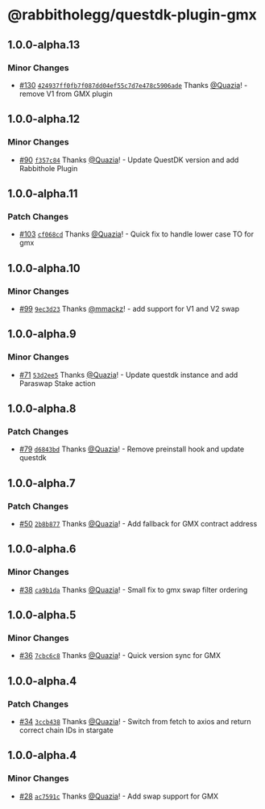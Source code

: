 # @rabbitholegg/questdk-plugin-gmx

## 1.0.0-alpha.13

### Minor Changes

- [#130](https://github.com/rabbitholegg/questdk-plugins/pull/130) [`424937ff0fb7f087dd04ef55c7d7e478c5906ade`](https://github.com/rabbitholegg/questdk-plugins/commit/424937ff0fb7f087dd04ef55c7d7e478c5906ade) Thanks [@Quazia](https://github.com/Quazia)! - remove V1 from GMX plugin

## 1.0.0-alpha.12

### Minor Changes

- [#90](https://github.com/rabbitholegg/questdk-plugins/pull/90) [`f357c84`](https://github.com/rabbitholegg/questdk-plugins/commit/f357c84e5582e966521cb669e577530b5c3bfc57) Thanks [@Quazia](https://github.com/Quazia)! - Update QuestDK version and add Rabbithole Plugin

## 1.0.0-alpha.11

### Patch Changes

- [#103](https://github.com/rabbitholegg/questdk-plugins/pull/103) [`cf068cd`](https://github.com/rabbitholegg/questdk-plugins/commit/cf068cd55e772af1b9aec8e8fa38af52a63445b9) Thanks [@Quazia](https://github.com/Quazia)! - Quick fix to handle lower case TO for gmx

## 1.0.0-alpha.10

### Minor Changes

- [#99](https://github.com/rabbitholegg/questdk-plugins/pull/99) [`9ec3d23`](https://github.com/rabbitholegg/questdk-plugins/commit/9ec3d23b7fd49ff973a14ef4cbf3f38ec2157ea7) Thanks [@mmackz](https://github.com/mmackz)! - add support for V1 and V2 swap

## 1.0.0-alpha.9

### Minor Changes

- [#71](https://github.com/rabbitholegg/questdk-plugins/pull/71) [`53d2ee5`](https://github.com/rabbitholegg/questdk-plugins/commit/53d2ee51b9479008bd549ebacba29fcfd82c4684) Thanks [@Quazia](https://github.com/Quazia)! - Update questdk instance and add Paraswap Stake action

## 1.0.0-alpha.8

### Patch Changes

- [#79](https://github.com/rabbitholegg/questdk-plugins/pull/79) [`d6843bd`](https://github.com/rabbitholegg/questdk-plugins/commit/d6843bd48d83bc84ca652ea081fd825f37a5f6d7) Thanks [@Quazia](https://github.com/Quazia)! - Remove preinstall hook and update questdk

## 1.0.0-alpha.7

### Patch Changes

- [#50](https://github.com/rabbitholegg/questdk-plugins/pull/50) [`2b8b877`](https://github.com/rabbitholegg/questdk-plugins/commit/2b8b87709f5c760b6cc337c78b97f05213639faf) Thanks [@Quazia](https://github.com/Quazia)! - Add fallback for GMX contract address

## 1.0.0-alpha.6

### Minor Changes

- [#38](https://github.com/rabbitholegg/questdk-plugins/pull/38) [`ca9b1da`](https://github.com/rabbitholegg/questdk-plugins/commit/ca9b1dae94d44d0e2e5d97ba9894282c60f62e69) Thanks [@Quazia](https://github.com/Quazia)! - Small fix to gmx swap filter ordering

## 1.0.0-alpha.5

### Minor Changes

- [#36](https://github.com/rabbitholegg/questdk-plugins/pull/36) [`7cbc6c8`](https://github.com/rabbitholegg/questdk-plugins/commit/7cbc6c858cdd4ed992a58fe68264d806524efdac) Thanks [@Quazia](https://github.com/Quazia)! - Quick version sync for GMX

## 1.0.0-alpha.4

### Patch Changes

- [#34](https://github.com/rabbitholegg/questdk-plugins/pull/34) [`3ccb438`](https://github.com/rabbitholegg/questdk-plugins/commit/3ccb4384d0bb74a5df8c7cb6b418238eb618c02d) Thanks [@Quazia](https://github.com/Quazia)! - Switch from fetch to axios and return correct chain IDs in stargate

## 1.0.0-alpha.4

### Minor Changes

- [#28](https://github.com/rabbitholegg/questdk-plugins/pull/28) [`ac7591c`](https://github.com/rabbitholegg/questdk-plugins/commit/ac7591c21abec5dfbaf0a9bd1a64b22084099e7c) Thanks [@Quazia](https://github.com/Quazia)! - Add swap support for GMX
